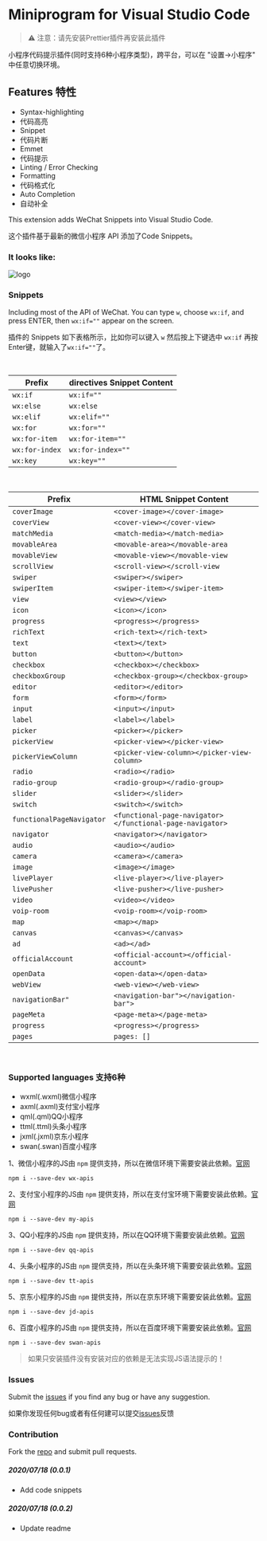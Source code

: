 # Miniprogram for Visual Studio Code

> ⚠️ 注意：请先安装Prettier插件再安装此插件

小程序代码提示插件(同时支持6种小程序类型)，跨平台，可以在 "设置->小程序" 中任意切换环境。

## Features 特性

- Syntax-highlighting
- 代码高亮
- Snippet
- 代码片断
- Emmet
- 代码提示
- Linting / Error Checking
- Formatting
- 代码格式化
- Auto Completion
- 自动补全

This extension adds WeChat Snippets into Visual Studio Code.

这个插件基于最新的微信小程序 API 添加了Code Snippets。

### It looks like:
![logo](/asset/demo.png)



### Snippets
Including most of the API of WeChat. You can type `w`, choose `wx:if`, and press ENTER, then `wx:if=""` appear on the screen.

插件的 Snippets 如下表格所示，比如你可以键入 `w` 然后按上下键选中 `wx:if` 再按Enter键，就输入了`wx:if=""`了。



<br />

| Prefix | directives Snippet Content |
| ------ | ------------ |
| `wx:if` | `wx:if=""` |
| `wx:else` | `wx:else` |
| `wx:elif` | `wx:elif=""` |
| `wx:for` | `wx:for=""` |
| `wx:for-item` | `wx:for-item=""` |
| `wx:for-index` | `wx:for-index=""` |
| `wx:key` | `wx:key=""` |


<br />

| Prefix | HTML Snippet Content |
| ------ | ------------ |
| `coverImage` | `<cover-image></cover-image>`|
| `coverView` | `<cover-view></cover-view>`|
| `matchMedia` | `<match-media></match-media>`|
| `movableArea` | `<movable-area></movable-area`|
| `movableView` | `<movable-view></movable-view`|
| `scrollView` | `<scroll-view></scroll-view`|
| `swiper` | `<swiper></swiper>`|
| `swiperItem` | `<swiper-item></swiper-item>`|
| `view` | `<view></view>`|
| `icon` | `<icon></icon>`|
| `progress` | `<progress></progress>`|
| `richText` | `<rich-text></rich-text>`|
| `text` | `<text></text>`|
| `button` | `<button></button>`|
| `checkbox` | `<checkbox></checkbox>`|
| `checkboxGroup` | `<checkbox-group></checkbox-group>`|
| `editor` | `<editor></editor>`|
| `form` | `<form></form>`|
| `input` | `<input></input>`|
| `label` | `<label></label>`|
| `picker` | `<picker></picker>`|
| `pickerView` | `<picker-view></picker-view>`|
| `pickerViewColumn` | `<picker-view-column></picker-view-column>`|
| `radio` | `<radio></radio>`|
| `radio-group` | `<radio-group></radio-group>`|
| `slider` | `<slider></slider>`|
| `switch` | `<switch></switch>`|
| `functionalPageNavigator` | `<functional-page-navigator></functional-page-navigator>`|
| `navigator` | `<navigator></navigator>`|
| `audio` | `<audio></audio>`|
| `camera` | `<camera></camera>`|
| `image` | `<image></image>`|
| `livePlayer` | `<live-player></live-player>`|
| `livePusher` | `<live-pusher></live-pusher>`|
| `video` | `<video></video>`|
| `voip-room` | `<voip-room></voip-room>`|
| `map` | `<map></map>`|
| `canvas` | `<canvas></canvas>`|
| `ad` | `<ad></ad>`|
| `officialAccount` | `<official-account></official-account>`|
| `openData` | `<open-data></open-data>`|
| `webView` | `<web-view></web-view>`|
| `navigationBar"` | `<navigation-bar"></navigation-bar">`|
| `pageMeta` | `<page-meta></page-meta>`|
| `progress` | `<progress></progress>`|
| `pages` | `pages: []` |

<br />



### Supported languages 支持6种
* wxml(.wxml)微信小程序
* axml(.axml)支付宝小程序
* qml(.qml)QQ小程序
* ttml(.ttml)头条小程序
* jxml(.jxml)京东小程序
* swan(.swan)百度小程序

1、微信小程序的JS由 `npm` 提供支持，所以在微信环境下需要安装此依赖。[官网](https://developers.weixin.qq.com/miniprogram/dev/reference/)

```
npm i --save-dev wx-apis
```
2、支付宝小程序的JS由 `npm` 提供支持，所以在支付宝环境下需要安装此依赖。[官网](https://opendocs.alipay.com/mini/framework)

```
npm i --save-dev my-apis
```
3、QQ小程序的JS由 `npm` 提供支持，所以在QQ环境下需要安装此依赖。[官网](https://q.qq.com/wiki/develop/miniprogram/frame/)

```
npm i --save-dev qq-apis
```
4、头条小程序的JS由 `npm` 提供支持，所以在头条环境下需要安装此依赖。[官网](https://microapp.bytedance.com/docs/zh-CN/mini-app/develop/framework/basic-reference/catalog-structure)

```
npm i --save-dev tt-apis
```
5、京东小程序的JS由 `npm` 提供支持，所以在京东环境下需要安装此依赖。[官网](http://mp.jd.com/docs/dev/)

```
npm i --save-dev jd-apis
```
6、百度小程序的JS由 `npm` 提供支持，所以在百度环境下需要安装此依赖。[官网](https://smartprogram.baidu.com/docs/develop/tutorial/intro/)

```
npm i --save-dev swan-apis
```

> 如果只安装插件没有安装对应的依赖是无法实现JS语法提示的！

### Issues
Submit the [issues](https://github.com/wuxianqiang/WeChat-Snippets/issues) if you find any bug or have any suggestion.

如果你发现任何bug或者有任何建可以提交[issues](https://github.com/wuxianqiang/WeChat-Snippets/issues)反馈

### Contribution
Fork the [repo](https://github.com/wuxianqiang/WeChat-Snippets) and submit pull requests.

##### 2020/07/18 (0.0.1)
* Add code snippets

##### 2020/07/18 (0.0.2)
* Update readme
